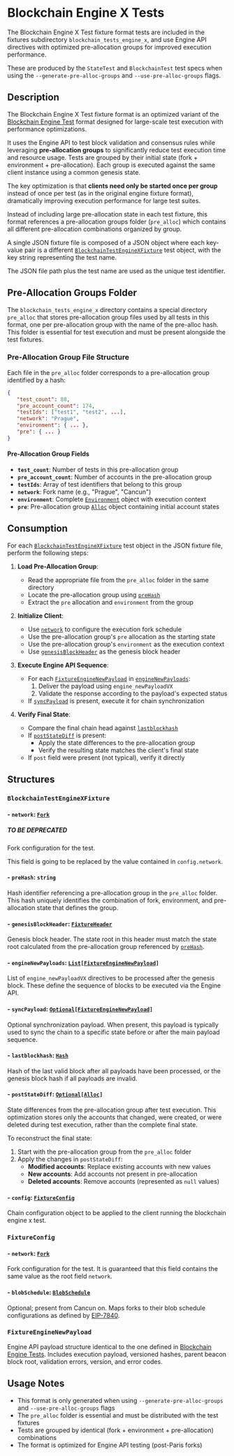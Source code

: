 # Blockchain Engine X Tests  <!-- markdownlint-disable MD051 (MD051=link-fragments "Link fragments should be valid") -->

The Blockchain Engine X Test fixture format tests are included in the fixtures subdirectory `blockchain_tests_engine_x`, and use Engine API directives with optimized pre-allocation groups for improved execution performance.

These are produced by the `StateTest` and `BlockchainTest` test specs when using the `--generate-pre-alloc-groups` and `--use-pre-alloc-groups` flags.

## Description

The Blockchain Engine X Test fixture format is an optimized variant of the [Blockchain Engine Test](./blockchain_test_engine.md) format designed for large-scale test execution with performance optimizations.

It uses the Engine API to test block validation and consensus rules while leveraging **pre-allocation groups** to significantly reduce test execution time and resource usage. Tests are grouped by their initial state (fork + environment + pre-allocation). Each group is executed against the same client instance using a common genesis state.

The key optimization is that **clients need only be started once per group** instead of once per test (as in the original engine fixture format), dramatically improving execution performance for large test suites.

Instead of including large pre-allocation state in each test fixture, this format references a pre-allocation groups folder (`pre_alloc`) which contains all different pre-allocation combinations organized by group.

A single JSON fixture file is composed of a JSON object where each key-value pair is a different [`BlockchainTestEngineXFixture`](#blockchaintestenginexfixture) test object, with the key string representing the test name.

The JSON file path plus the test name are used as the unique test identifier.

## Pre-Allocation Groups Folder

The `blockchain_tests_engine_x` directory contains a special directory `pre_alloc` that stores pre-allocation group files used by all tests in this format, one per pre-allocation group with the name of the pre-alloc hash. This folder is essential for test execution and must be present alongside the test fixtures.

### Pre-Allocation Group File Structure

Each file in the `pre_alloc` folder corresponds to a pre-allocation group identified by a hash:

```json
{
   "test_count": 88,
   "pre_account_count": 174,
   "testIds": ["test1", "test2", ...],
   "network": "Prague",
   "environment": { ... },
   "pre": { ... }
}
```

#### Pre-Allocation Group Fields

- **`test_count`**: Number of tests in this pre-allocation group
- **`pre_account_count`**: Number of accounts in the pre-allocation group
- **`testIds`**: Array of test identifiers that belong to this group
- **`network`**: Fork name (e.g., "Prague", "Cancun")
- **`environment`**: Complete [`Environment`](./common_types.md#environment) object with execution context
- **`pre`**: Pre-allocation group [`Alloc`](./common_types.md#alloc-mappingaddressaccount) object containing initial account states

## Consumption

For each [`BlockchainTestEngineXFixture`](#blockchaintestenginexfixture) test object in the JSON fixture file, perform the following steps:

1. **Load Pre-Allocation Group**:
   - Read the appropriate file from the `pre_alloc` folder in the same directory
   - Locate the pre-allocation group using [`preHash`](#-prehash-string)
   - Extract the `pre` allocation and `environment` from the group

2. **Initialize Client**:
   - Use [`network`](#-network-fork) to configure the execution fork schedule
   - Use the pre-allocation group's `pre` allocation as the starting state
   - Use the pre-allocation group's `environment` as the execution context
   - Use [`genesisBlockHeader`](#-genesisblockheader-fixtureheader) as the genesis block header

3. **Execute Engine API Sequence**:
   - For each [`FixtureEngineNewPayload`](#fixtureenginenewpayload) in [`engineNewPayloads`](#-enginenewpayloads-listfixtureenginenewpayload):
     1. Deliver the payload using `engine_newPayloadVX`
     2. Validate the response according to the payload's expected status
   - If [`syncPayload`](#-syncpayload-optionalfixtureenginenewpayload) is present, execute it for chain synchronization

4. **Verify Final State**:
   - Compare the final chain head against [`lastblockhash`](#-lastblockhash-hash)
   - If [`postStateDiff`](#-poststatediff-optionalalloc) is present:
     - Apply the state differences to the pre-allocation group
     - Verify the resulting state matches the client's final state
   - If `post` field were present (not typical), verify it directly

## Structures

### `BlockchainTestEngineXFixture`

#### - `network`: [`Fork`](./common_types.md#fork)

##### TO BE DEPRECATED

Fork configuration for the test.

This field is going to be replaced by the value contained in `config.network`.

#### - `preHash`: `string`

Hash identifier referencing a pre-allocation group in the `pre_alloc` folder. This hash uniquely identifies the combination of fork, environment, and pre-allocation state that defines the group.

#### - `genesisBlockHeader`: [`FixtureHeader`](./blockchain_test.md#fixtureheader)

Genesis block header. The state root in this header must match the state root calculated from the pre-allocation group referenced by [`preHash`](#-prehash-string).

#### - `engineNewPayloads`: [`List`](./common_types.md#list)`[`[`FixtureEngineNewPayload`](#fixtureenginenewpayload)`]`

List of `engine_newPayloadVX` directives to be processed after the genesis block. These define the sequence of blocks to be executed via the Engine API.

#### - `syncPayload`: [`Optional`](./common_types.md#optional)`[`[`FixtureEngineNewPayload`](#fixtureenginenewpayload)`]`

Optional synchronization payload. When present, this payload is typically used to sync the chain to a specific state before or after the main payload sequence.

#### - `lastblockhash`: [`Hash`](./common_types.md#hash)

Hash of the last valid block after all payloads have been processed, or the genesis block hash if all payloads are invalid.

#### - `postStateDiff`: [`Optional`](./common_types.md#optional)`[`[`Alloc`](./common_types.md#alloc-mappingaddressaccount)`]`

State differences from the pre-allocation group after test execution. This optimization stores only the accounts that changed, were created, or were deleted during test execution, rather than the complete final state.

To reconstruct the final state:

1. Start with the pre-allocation group from the `pre_alloc` folder
2. Apply the changes in `postStateDiff`:
   - **Modified accounts**: Replace existing accounts with new values
   - **New accounts**: Add accounts not present in pre-allocation  
   - **Deleted accounts**: Remove accounts (represented as `null` values)

#### - `config`: [`FixtureConfig`](#fixtureconfig)

Chain configuration object to be applied to the client running the blockchain engine x test.

### `FixtureConfig`

#### - `network`: [`Fork`](./common_types.md#fork)

Fork configuration for the test. It is guaranteed that this field contains the same value as the root field `network`.

#### - `blobSchedule`: [`BlobSchedule`](./common_types.md#blobschedule-mappingforkforkblobschedule)

Optional; present from Cancun on. Maps forks to their blob schedule configurations as defined by [EIP-7840](https://eips.ethereum.org/EIPS/eip-7840).

### `FixtureEngineNewPayload`

Engine API payload structure identical to the one defined in [Blockchain Engine Tests](./blockchain_test_engine.md#fixtureenginenewpayload). Includes execution payload, versioned hashes, parent beacon block root, validation errors, version, and error codes.

## Usage Notes

- This format is only generated when using `--generate-pre-alloc-groups` and `--use-pre-alloc-groups` flags
- The `pre_alloc` folder is essential and must be distributed with the test fixtures
- Tests are grouped by identical (fork + environment + pre-allocation) combinations
- The format is optimized for Engine API testing (post-Paris forks)
